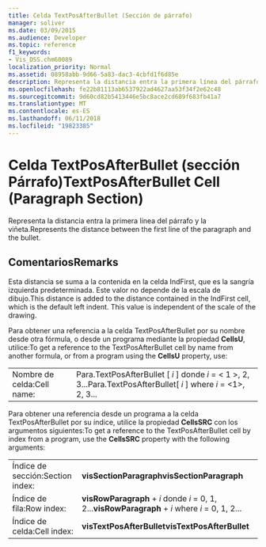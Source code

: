 ```yaml
---
title: Celda TextPosAfterBullet (Sección de párrafo)
manager: soliver
ms.date: 03/09/2015
ms.audience: Developer
ms.topic: reference
f1_keywords:
- Vis_DSS.chm60089
localization_priority: Normal
ms.assetid: 08958abb-9d66-5a83-dac3-4cbfd1f6d85e
description: Representa la distancia entra la primera línea del párrafo y la viñeta.
ms.openlocfilehash: fe22b81113ab6537922ad4627aa53f34f2e62c48
ms.sourcegitcommit: 9d60cd82b5413446e5bc8ace2cd689f683fb41a7
ms.translationtype: MT
ms.contentlocale: es-ES
ms.lasthandoff: 06/11/2018
ms.locfileid: "19823385"
---
```

# <a name="textposafterbullet-cell-paragraph-section"></a><span data-ttu-id="bc442-103">Celda TextPosAfterBullet (sección Párrafo)</span><span class="sxs-lookup"><span data-stu-id="bc442-103">TextPosAfterBullet Cell (Paragraph Section)</span></span>

<span data-ttu-id="bc442-104">Representa la distancia entra la primera línea del párrafo y la viñeta.</span><span class="sxs-lookup"><span data-stu-id="bc442-104">Represents the distance between the first line of the paragraph and the bullet.</span></span> 
  
## <a name="remarks"></a><span data-ttu-id="bc442-105">Comentarios</span><span class="sxs-lookup"><span data-stu-id="bc442-105">Remarks</span></span>

<span data-ttu-id="bc442-p101">Esta distancia se suma a la contenida en la celda IndFirst, que es la sangría izquierda predeterminada. Este valor no depende de la escala de dibujo.</span><span class="sxs-lookup"><span data-stu-id="bc442-p101">This distance is added to the distance contained in the IndFirst cell, which is the default left indent. This value is independent of the scale of the drawing.</span></span> 
  
<span data-ttu-id="bc442-108">Para obtener una referencia a la celda TextPosAfterBullet por su nombre desde otra fórmula, o desde un programa mediante la propiedad **CellsU**, utilice:</span><span class="sxs-lookup"><span data-stu-id="bc442-108">To get a reference to the TextPosAfterBullet cell by name from another formula, or from a program using the **CellsU** property, use:</span></span> 
  
|||
|:-----|:-----|
| <span data-ttu-id="bc442-109">Nombre de celda:</span><span class="sxs-lookup"><span data-stu-id="bc442-109">Cell name:</span></span>  <br/> | <span data-ttu-id="bc442-110">Para.TextPosAfterBullet [ *i* ] donde *i* = < 1 >, 2, 3...</span><span class="sxs-lookup"><span data-stu-id="bc442-110">Para.TextPosAfterBullet[  *i*  ]            where  *i*  = <1>, 2, 3...</span></span>  <br/> |
   
<span data-ttu-id="bc442-111">Para obtener una referencia desde un programa a la celda TextPosAfterBullet por su índice, utilice la propiedad **CellsSRC** con los argumentos siguientes:</span><span class="sxs-lookup"><span data-stu-id="bc442-111">To get a reference to the TextPosAfterBullet cell by index from a program, use the **CellsSRC** property with the following arguments:</span></span> 
  
|||
|:-----|:-----|
| <span data-ttu-id="bc442-112">Índice de sección:</span><span class="sxs-lookup"><span data-stu-id="bc442-112">Section index:</span></span>  <br/> |<span data-ttu-id="bc442-113">**visSectionParagraph**</span><span class="sxs-lookup"><span data-stu-id="bc442-113">**visSectionParagraph**</span></span> <br/> |
| <span data-ttu-id="bc442-114">Índice de fila:</span><span class="sxs-lookup"><span data-stu-id="bc442-114">Row index:</span></span>  <br/> |<span data-ttu-id="bc442-115">**visRowParagraph** +  *i* donde *i* = 0, 1, 2...</span><span class="sxs-lookup"><span data-stu-id="bc442-115">**visRowParagraph** +  *i*            where  *i*  = 0, 1, 2...</span></span>  <br/> |
| <span data-ttu-id="bc442-116">Índice de celda:</span><span class="sxs-lookup"><span data-stu-id="bc442-116">Cell index:</span></span>  <br/> |<span data-ttu-id="bc442-117">**visTextPosAfterBullet**</span><span class="sxs-lookup"><span data-stu-id="bc442-117">**visTextPosAfterBullet**</span></span> <br/> |
   

